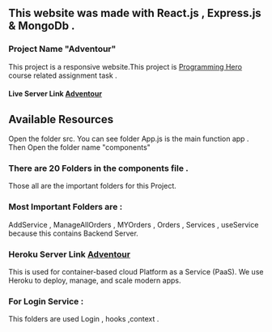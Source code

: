 
## This website was made with React.js , Express.js &  MongoDb .
### Project Name "Adventour"
This project is a responsive website.This project is [Programming Hero](https://web.programming-hero.com/) course related assignment task .

#### Live Server Link [Adventour](https://simple-firebase-4a4da.firebaseapp.com/)

## Available Resources
Open the folder src. You can see 
folder App.js is the main function app .
Then Open the folder name "components"
### There are 20 Folders in the components file .
Those all are the important folders for this Project.

### Most Important Folders are : 
AddService , ManageAllOrders , MYOrders , Orders , Services , useService because this contains Backend Server.

### Heroku Server Link [Adventour](https://sleepy-island-26546.herokuapp.com/) 
This is used for container-based cloud Platform as a Service (PaaS). We use Heroku to deploy, manage, and scale modern apps. 

### For Login  Service :
This folders are used Login , hooks ,context .
